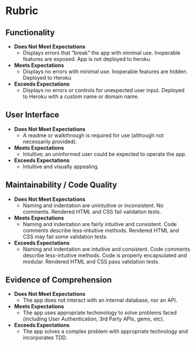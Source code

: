 # Rubric

## Functionality	

- **Does Not Meet Expectations**
  - Displays errors that “break” the app with minimal use. Inoperable features are exposed.  App is not deployed to heroku
- **Meets Expectations**
  - Displays no errors with minimal use. Inoperable features are hidden.  Deployed to Heroku	
- **Exceeds Expectations**
  - Displays no errors or controls for unexpected user input.  Deployed to Heroku with a custom name or domain name.

## User Interface	

- **Does Not Meet Expectations**
  - A readme or walkthrough is required for use (although not necessarily provided).
- **Meets Expectations**
  - Intuitive; an uninformed user could be expected to operate the app.  
- **Exceeds Expectations**
  - Intuitive and visually appealing.  

## Maintainability / Code Quality	

- **Does Not Meet Expectations**
  - Naming and indentation are unintuitive or inconsistent. No comments. Rendered HTML and CSS fail validation tests.
- **Meets Expectations**
  - Naming and indentation are fairly intuitive and consistent. Code comments describe less-intuitive methods. Rendered HTML and CSS may fail some validation tests.
- **Exceeds Expectations**
  - Naming and indentation are intuitive and consistent. Code comments describe less-intuitive methods. Code is properly encapsulated and modular. Rendered HTML and CSS pass validation tests.

## Evidence of Comprehension	

- **Does Not Meet Expectations**
  - The app does not interact with an internal database, nor an API. 
- **Meets Expectations**
  - The app uses appropriate techonology to solve problems faced (including User Authentication, 3rd Party APIs, gems, etc).
- **Exceeds Expectations**
  - The app solves a complex problem with appropriate technology and incorporates TDD.